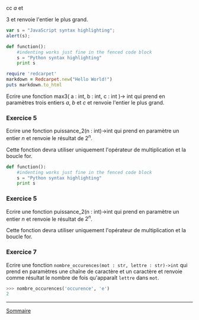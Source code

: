 cc
$a$
et

$3$
et renvoie l'entier le plus grand.

```javascript
var s = "JavaScript syntax highlighting";
alert(s);
```

```python
def function():
    #indenting works just fine in the fenced code block
    s = "Python syntax highlighting"
    print s
```

```ruby
require 'redcarpet'
markdown = Redcarpet.new("Hello World!")
puts markdown.to_html
```

Ecrire une fonction max3( a : int, b : int, c : int )-> int qui prend en paramètres trois entiers
$a$,
$b$ et 
$c$ et renvoie l'entier le plus grand.



### Exercice 5

Ecrire une fonction puissance_2(n : int)->int qui prend en paramètre un entier $n$ et renvoie le résultat de $2^n$.

Cette fonction devra utiliser uniquement l'opérateur de multiplication et la boucle for.

```python
def function():
    #indenting works just fine in the fenced code block
    s = "Python syntax highlighting"
    print s
```

### Exercice 5

Ecrire une fonction puissance_2(n : int)->int qui prend en paramètre un entier $n$ et renvoie le résultat de $2^n$.

Cette fonction devra utiliser uniquement l'opérateur de multiplication et la boucle for.



### Exercice 7

Ecrire une fonction `nombre_occurences(mot : str, lettre : str)->int` qui prend en paramètres une chaîne de caractère et un caractère et renvoie comme résultat le nombre de fois qu'apparaît `lettre` dans `mot`.

```python
>>> nombre_occurences('occurence', 'e')
2
```
______________

[Sommaire](./../../terminale/)